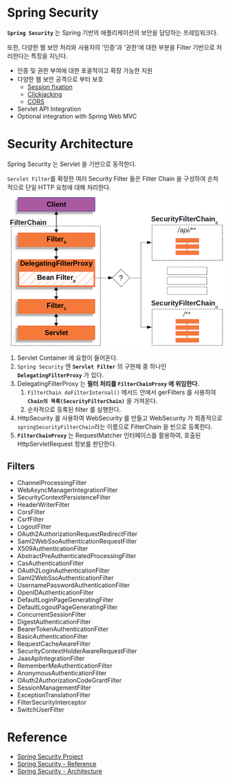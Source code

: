 # Spring Security

**`Spring Security`** 는 Spring 기반의 애플리케이션의 보안을 담당하는 프레임워크다.

또한, 다양한 웹 보안 처리와 사용자의 '인증'과 '권한'에 대한 부분을 Filter 기반으로 처리한다는 특징을 지닌다.

- 인증 및 권한 부여에 대한 포괄적이고 확장 가능한 지원
- 다양한 웹 보안 공격으로 부터 보호
  - [Session fixation](https://en.wikipedia.org/wiki/Session_fixation)
  - [Clickjacking](https://en.wikipedia.org/wiki/Clickjacking)
  - [CORS](https://en.wikipedia.org/wiki/Cross-origin_resource_sharing)
- Servlet API Integration
- Optional integration with Spring Web MVC

# Security Architecture

Spring Security 는 Servlet 을 기반으로 동작한다.

`Servlet Filter`를 확장한 여러 Security Filter 들은 Filter Chain 을 구성하여 순차적으로 단일 HTTP 요청에 대해 처리한다.

![multi-securityfilterchain](img/multi-securityfilterchain.png)

1. Servlet Container 에 요청이 들어온다.
2. `Spring Security` 엔 **`Servlet Filter`** 의 구현체 중 하나인 **`DelegatingFilterProxy`** 가 있다.
4. DelegatingFilterProxy 는 **필터 처리를 `FilterChainProxy` 에 위임한다.**
   1. `FilterChain doFilterInternal()` 메서드 안에서 gerFilters 를 사용하여 **`Chain의 목록(SecurityFilterChain)`** 을 가져온다.
   2. 순차적으로 등록된 filter 를 실행한다.
5. HttpSecurity 를 사용하여 WebSecurity 를 만들고 WebSecurity 가 최종적으로 `springSecurityFilterChain`라는 이름으로 FilterChain 을 빈으로 등록한다.
6. **`FilterChainProxy`** 는 RequestMatcher 인터페이스를 활용하여, 호출된 HttpServletRequest 정보를 판단한다.

## Filters

- ChannelProcessingFilter
- WebAsyncManagerIntegrationFilter
- SecurityContextPersistenceFilter
- HeaderWriterFilter
- CorsFilter
- CsrfFilter
- LogoutFilter
- OAuth2AuthorizationRequestRedirectFilter
- Saml2WebSsoAuthenticationRequestFilter
- X509AuthenticationFilter
- AbstractPreAuthenticatedProcessingFilter
- CasAuthenticationFilter
- OAuth2LoginAuthenticationFilter
- Saml2WebSsoAuthenticationFilter
- UsernamePasswordAuthenticationFilter
- OpenIDAuthenticationFilter
- DefaultLoginPageGeneratingFilter
- DefaultLogoutPageGeneratingFilter
- ConcurrentSessionFilter
- DigestAuthenticationFilter
- BearerTokenAuthenticationFilter
- BasicAuthenticationFilter
- RequestCacheAwareFilter
- SecurityContextHolderAwareRequestFilter
- JaasApiIntegrationFilter
- RememberMeAuthenticationFilter 
- AnonymousAuthenticationFilter
- OAuth2AuthorizationCodeGrantFilter 
- SessionManagementFilter
- ExceptionTranslationFilter 
- FilterSecurityInterceptor
- SwitchUserFilter

# Reference

- [Spring Security Project](https://spring.io/projects/spring-security)
- [Spring Security - Reference](https://docs.spring.io/spring-security/reference/index.html)
- [Spring Security - Architecture](https://docs.spring.io/spring-security/reference/servlet/architecture.html)
